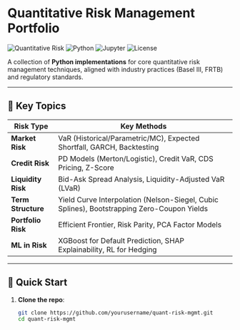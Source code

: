 # Quantitative Risk Management Portfolio

![Quantitative Risk](https://img.shields.io/badge/Field-Quantitative_Risk_Management-blue)
![Python](https://img.shields.io/badge/Language-Python-green)
![Jupyter](https://img.shields.io/badge/Notebooks-Jupyter-orange)
![License](https://img.shields.io/badge/License-MIT-lightgrey)

A collection of **Python implementations** for core quantitative risk management techniques, aligned with industry practices (Basel III, FRTB) and regulatory standards.

---

## 📌 **Key Topics**

| Risk Type          | Key Methods                                                                                     |
|--------------------|------------------------------------------------------------------------------------------------|
| **Market Risk**    | VaR (Historical/Parametric/MC), Expected Shortfall, GARCH, Backtesting                         |
| **Credit Risk**    | PD Models (Merton/Logistic), Credit VaR, CDS Pricing, Z-Score                                 |
| **Liquidity Risk** | Bid-Ask Spread Analysis, Liquidity-Adjusted VaR (LVaR)                                        |
| **Term Structure** | Yield Curve Interpolation (Nelson-Siegel, Cubic Splines), Bootstrapping Zero-Coupon Yields     |
| **Portfolio Risk** | Efficient Frontier, Risk Parity, PCA Factor Models                                            |
| **ML in Risk**     | XGBoost for Default Prediction, SHAP Explainability, RL for Hedging                           |

---

## 🚀 **Quick Start**

1. **Clone the repo**:
   ```bash
   git clone https://github.com/yourusername/quant-risk-mgmt.git
   cd quant-risk-mgmt
